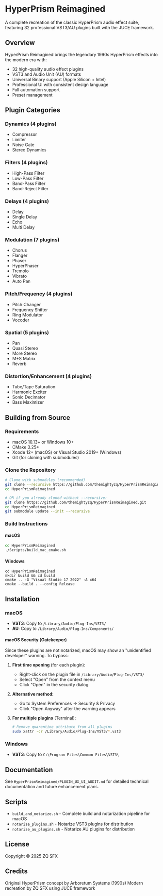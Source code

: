 # HyperPrism Reimagined

A complete recreation of the classic HyperPrism audio effect suite, featuring 32 professional VST3/AU plugins built with the JUCE framework.

## Overview

HyperPrism Reimagined brings the legendary 1990s HyperPrism effects into the modern era with:
- 32 high-quality audio effect plugins
- VST3 and Audio Unit (AU) formats
- Universal Binary support (Apple Silicon + Intel)
- Professional UI with consistent design language
- Full automation support
- Preset management

## Plugin Categories

### Dynamics (4 plugins)
- Compressor
- Limiter  
- Noise Gate
- Stereo Dynamics

### Filters (4 plugins)
- High-Pass Filter
- Low-Pass Filter
- Band-Pass Filter
- Band-Reject Filter

### Delays (4 plugins)
- Delay
- Single Delay
- Echo
- Multi Delay

### Modulation (7 plugins)
- Chorus
- Flanger
- Phaser
- HyperPhaser
- Tremolo
- Vibrato
- Auto Pan

### Pitch/Frequency (4 plugins)
- Pitch Changer
- Frequency Shifter
- Ring Modulator
- Vocoder

### Spatial (5 plugins)
- Pan
- Quasi Stereo
- More Stereo
- M+S Matrix
- Reverb

### Distortion/Enhancement (4 plugins)
- Tube/Tape Saturation
- Harmonic Exciter
- Sonic Decimator
- Bass Maximizer

## Building from Source

### Requirements
- macOS 10.13+ or Windows 10+
- CMake 3.25+
- Xcode 12+ (macOS) or Visual Studio 2019+ (Windows)
- Git (for cloning with submodules)

### Clone the Repository

```bash
# Clone with submodules (recommended)
git clone --recursive https://github.com/themightyzq/HyperPrismReimagined.git
cd HyperPrismReimagined

# OR if you already cloned without --recursive:
git clone https://github.com/themightyzq/HyperPrismReimagined.git
cd HyperPrismReimagined
git submodule update --init --recursive
```

### Build Instructions

#### macOS
```bash
cd HyperPrismReimagined
./Scripts/build_mac_cmake.sh
```

#### Windows
```batch
cd HyperPrismReimagined
mkdir build && cd build
cmake .. -G "Visual Studio 17 2022" -A x64
cmake --build . --config Release
```

## Installation

### macOS
- **VST3**: Copy to `/Library/Audio/Plug-Ins/VST3/`
- **AU**: Copy to `/Library/Audio/Plug-Ins/Components/`

#### macOS Security (Gatekeeper)
Since these plugins are not notarized, macOS may show an "unidentified developer" warning. To bypass:

1. **First time opening** (for each plugin):
   - Right-click on the plugin file in `/Library/Audio/Plug-Ins/VST3/`
   - Select "Open" from the context menu
   - Click "Open" in the security dialog
   
2. **Alternative method**:
   - Go to System Preferences → Security & Privacy
   - Click "Open Anyway" after the warning appears
   
3. **For multiple plugins** (Terminal):
   ```bash
   # Remove quarantine attribute from all plugins
   sudo xattr -cr /Library/Audio/Plug-Ins/VST3/*.vst3
   ```

### Windows
- **VST3**: Copy to `C:\Program Files\Common Files\VST3\`

## Documentation

See `HyperPrismReimagined/PLUGIN_UX_UI_AUDIT.md` for detailed technical documentation and future enhancement plans.

## Scripts

- `build_and_notarize.sh` - Complete build and notarization pipeline for macOS
- `notarize_plugins.sh` - Notarize VST3 plugins for distribution
- `notarize_au_plugins.sh` - Notarize AU plugins for distribution

## License

Copyright © 2025 ZQ SFX

## Credits

Original HyperPrism concept by Arboretum Systems (1990s)
Modern recreation by ZQ SFX using JUCE framework
